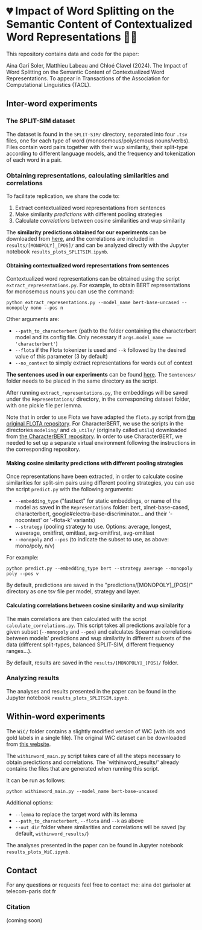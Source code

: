 # 💔 Impact of Word Splitting on the Semantic Content of Contextualized Word Representations 🖖🏻

This repository contains data and code for the paper:

Aina Garí Soler, Matthieu Labeau and Chloé Clavel (2024). The Impact of Word Splitting on the Semantic Content of Contextualized Word Representations. To appear in Transactions of the Association for Computational Linguistics (TACL).

## Inter-word experiments

### The SPLIT-SIM dataset

The dataset is found in the `SPLIT-SIM/` directory, separated into four `.tsv` files, one for each type of word (monosemous/polysemous nouns/verbs). Files contain word pairs together with their wup similarity, their split-type according to different language models, and the frequency and tokenization of each word in a pair.
### Obtaining representations, calculating similarities and correlations

To facilitate replication, we share the code to:

1. Extract contextualized word representations from sentences
2. Make similarity _predictions_ with different pooling strategies
3. Calculate _correlations_ between cosine similarities and wup similarity

The **similarity predictions obtained for our experiments** can be downloaded from [here](https://drive.google.com/file/d/1N6rR1jUGE0ZDPbHtZ6lrpofR-uO9tSkl/view?usp=sharing), and the correlations are included in `results/[MONOPOLY]_[POS]/` and can be analyzed directly with the Jupyter notebook `results_plots_SPLITSIM.ipynb`.


#### Obtaining contextualized word representations from sentences

Contextualized word representations can be obtained using the script `extract_representations.py`. For example, to obtain BERT representations for monosemous nouns you can use the command:

`python extract_representations.py --model_name bert-base-uncased --monopoly mono --pos n`

Other arguments are:
* `--path_to_characterbert` (path to the folder containing the characterbert model and its config file. Only necessary if `args.model_name == 'characterbert'`)
* `--flota` if the Flota tokenizer is used and `--k` followed by the desired value of this parameter (3 by default)
* `--no_context` to simply extract representations for words out of context

**The sentences used in our experiments** can be found [here](https://drive.google.com/file/d/1BdvhCDOBayVUeihk64rtQkrX4216eJPF/view?usp=sharing). The `Sentences/` folder needs to be placed in the same directory as the script.

After running `extract_representations.py`, the embeddings will be saved under the `Representations/` directory, in the corresponding dataset folder, with one pickle file per lemma.

Note that in order to use Flota we have adapted the `flota.py` script from [the original FLOTA repository](https://github.com/valentinhofmann/flota). For CharacterBERT, we use the scripts in the directories `modeling/` and `cb_utils/` (originally called `utils`) downloaded from [the CharacterBERT repository](https://github.com/helboukkouri/character-bert). In order to use CharacterBERT, we needed to set up a separate virtual environment following the instructions in the corresponding repository.


#### Making cosine similarity predictions with different pooling strategies


Once representations have been extracted, in order to calculate cosine similarities for split-sim pairs using different pooling strategies, you can use the script `predict.py` with the following arguments:

* `--embedding_type` ("fasttext" for static embeddings, or name of the model as saved in the `Representations` folder: bert, xlnet-base-cased, characterbert, google#electra-base-discriminator... and their '-nocontext' or '-flota-k' variants)
* `--strategy` (pooling strategy to use. Options: average, longest, waverage, omitfirst, omitlast, avg-omitfirst, avg-omitlast
* `--monopoly` and `--pos` (to indicate the subset to use, as above: mono/poly, n/v)

For example:

`python predict.py --embedding_type bert --strategy average --monopoly poly --pos v`


By default, predictions are saved in the "predictions/[MONOPOLY]_[POS]/" directory as one tsv file per model, strategy and layer.

#### Calculating correlations between cosine similarity and wup similarity

The main correlations are then calculated with the script `calculate_correlations.py`. 
This script takes all predictions available for a given subset (`--monopoly` and `--pos`) and calculates Spearman correlations between models' predictions and wup similarity in different subsets of the data (different split-types, balanced SPLIT-SIM, different frequency ranges...).

By default, results are saved in the `results/[MONOPOLY]_[POS]/` folder. 


### Analyzing results

The analyses and results presented in the paper can be found in the Jupyter notebook `results_plots_SPLITSIM.ipynb`.


## Within-word experiments 

The `WiC/` folder contains a slightly modified version of WiC (with ids and gold labels in a single file). The original WiC dataset can be downloaded from [this website](https://pilehvar.github.io/wic/).

The `withinword_main.py` script takes care of all the steps necessary to obtain predictions and correlations. The `withinword_results/' already contains the files that are generated when running this script.

It can be run as follows:

`python withinword_main.py --model_name bert-base-uncased`

Additional options:

* `--lemma` to replace the target word with its lemma
* `--path_to_characterbert`, `--flota` and `--k` as above
* `--out_dir` folder where similarities and correlations will be saved (by default, `withinword_results/`)

The analyses presented in the paper can be found in Jupyter notebook `results_plots_WiC.ipynb`.


## Contact

For any questions or requests feel free to contact me: aina dot garisoler at telecom-paris dot fr


### Citation

(coming soon)
